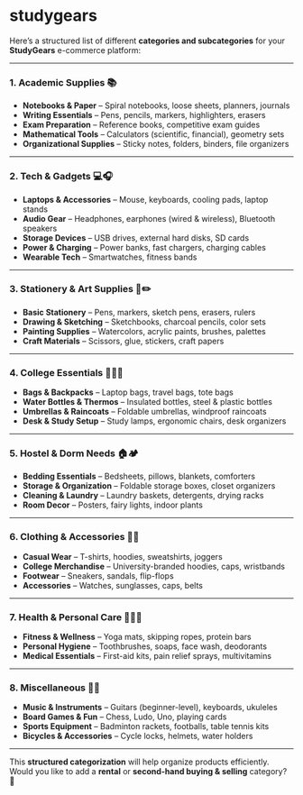 # studygears
Here’s a structured list of different **categories and subcategories** for your **StudyGears** e-commerce platform:  

---

### **1. Academic Supplies** 📚  
   - **Notebooks & Paper** – Spiral notebooks, loose sheets, planners, journals  
   - **Writing Essentials** – Pens, pencils, markers, highlighters, erasers  
   - **Exam Preparation** – Reference books, competitive exam guides  
   - **Mathematical Tools** – Calculators (scientific, financial), geometry sets  
   - **Organizational Supplies** – Sticky notes, folders, binders, file organizers  

---

### **2. Tech & Gadgets** 💻🎧  
   - **Laptops & Accessories** – Mouse, keyboards, cooling pads, laptop stands  
   - **Audio Gear** – Headphones, earphones (wired & wireless), Bluetooth speakers  
   - **Storage Devices** – USB drives, external hard disks, SD cards  
   - **Power & Charging** – Power banks, fast chargers, charging cables  
   - **Wearable Tech** – Smartwatches, fitness bands  

---

### **3. Stationery & Art Supplies** 🎨✏️  
   - **Basic Stationery** – Pens, markers, sketch pens, erasers, rulers  
   - **Drawing & Sketching** – Sketchbooks, charcoal pencils, color sets  
   - **Painting Supplies** – Watercolors, acrylic paints, brushes, palettes  
   - **Craft Materials** – Scissors, glue, stickers, craft papers  

---

### **4. College Essentials** 🎒🧑‍🎓  
   - **Bags & Backpacks** – Laptop bags, travel bags, tote bags  
   - **Water Bottles & Thermos** – Insulated bottles, steel & plastic bottles  
   - **Umbrellas & Raincoats** – Foldable umbrellas, windproof raincoats  
   - **Desk & Study Setup** – Study lamps, ergonomic chairs, desk organizers  

---

### **5. Hostel & Dorm Needs** 🏠🏕  
   - **Bedding Essentials** – Bedsheets, pillows, blankets, comforters  
   - **Storage & Organization** – Foldable storage boxes, closet organizers  
   - **Cleaning & Laundry** – Laundry baskets, detergents, drying racks  
   - **Room Decor** – Posters, fairy lights, indoor plants  

---

### **6. Clothing & Accessories** 👕👟  
   - **Casual Wear** – T-shirts, hoodies, sweatshirts, joggers  
   - **College Merchandise** – University-branded hoodies, caps, wristbands  
   - **Footwear** – Sneakers, sandals, flip-flops  
   - **Accessories** – Watches, sunglasses, caps, belts  

---

### **7. Health & Personal Care** 🏋️‍♂️🛀  
   - **Fitness & Wellness** – Yoga mats, skipping ropes, protein bars  
   - **Personal Hygiene** – Toothbrushes, soaps, face wash, deodorants  
   - **Medical Essentials** – First-aid kits, pain relief sprays, multivitamins  

---

### **8. Miscellaneous** 🎸🎲  
   - **Music & Instruments** – Guitars (beginner-level), keyboards, ukuleles  
   - **Board Games & Fun** – Chess, Ludo, Uno, playing cards  
   - **Sports Equipment** – Badminton rackets, footballs, table tennis kits  
   - **Bicycles & Accessories** – Cycle locks, helmets, water holders  

---

This **structured categorization** will help organize products efficiently. Would you like to add a **rental** or **second-hand buying & selling** category? 🚀